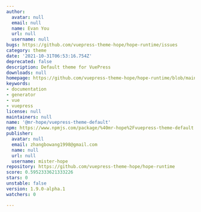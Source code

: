 ```yaml
---
author:
  avatar: null
  email: null
  name: Evan You
  url: null
  username: null
bugs: https://github.com/vuepress-theme-hope/hope-runtime/issues
category: theme
date: '2021-10-31T06:53:16.754Z'
deprecated: false
description: Default theme for VuePress
downloads: null
homepage: https://github.com/vuepress-theme-hope/hope-runtime/blob/main/packages/vuepress-theme-default#readme
keywords:
- documentation
- generator
- vue
- vuepress
license: null
maintainers: null
name: '@mr-hope/vuepress-theme-default'
npm: https://www.npmjs.com/package/%40mr-hope%2Fvuepress-theme-default
publisher:
  avatar: null
  email: zhangbowang1998@gmail.com
  name: null
  url: null
  username: mister-hope
repository: https://github.com/vuepress-theme-hope/hope-runtime
score: 0.5952333621333226
stars: 0
unstable: false
version: 1.9.0-alpha.1
watchers: 0

---
```


